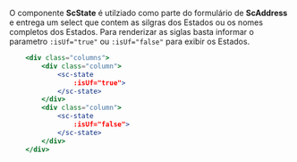 O componente **ScState** é utilziado como parte do formulário de **ScAddress** e entrega um select que contem as silgras dos Estados ou os nomes completos dos Estados. Para renderizar as siglas basta informar o parametro `:isUf="true"` ou `:isUf="false"` para exibir os Estados.

```jsx
    <div class="columns">
        <div class="column">
            <sc-state
                :isUf="true">
            </sc-state>
        </div>
        <div class="column">
            <sc-state
                :isUf="false">
            </sc-state>
        </div>
    </div>
```